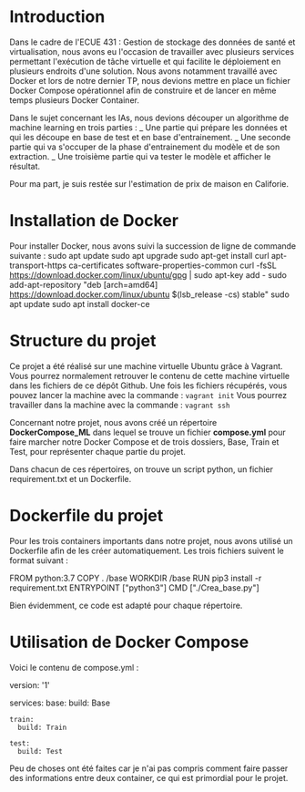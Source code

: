 # Introduction

Dans le cadre de l'ECUE 431 : Gestion de stockage des données de santé et virtualisation, nous avons eu l'occasion de
travailler avec plusieurs services permettant l'exécution de tâche virtuelle et qui facilite le déploiement en plusieurs
endroits d'une solution. Nous avons notamment travaillé avec Docker et lors de notre dernier TP, nous devions mettre en place
un fichier Docker Compose opérationnel afin de construire et de lancer en même temps plusieurs Docker Container.

Dans le sujet concernant les IAs, nous devions découper un algorithme de machine learning en trois parties :
_ Une partie qui prépare les données et qui les découpe en base de test et en base d'entrainement.
_ Une seconde partie qui va s'occuper de la phase d'entrainement du modèle et de son extraction.
_ Une troisième partie qui va tester le modèle et afficher le résultat.

Pour ma part, je suis restée sur l'estimation de prix de maison en Califorie.

# Installation de Docker

Pour installer Docker, nous avons suivi la succession de ligne de commande suivante :
  sudo apt update
  sudo apt upgrade
  sudo apt-get install  curl apt-transport-https ca-certificates software-properties-common
  curl -fsSL https://download.docker.com/linux/ubuntu/gpg | sudo apt-key add -
  sudo add-apt-repository "deb [arch=amd64] https://download.docker.com/linux/ubuntu $(lsb_release -cs) stable"
  sudo apt update
  sudo apt install docker-ce

# Structure du projet

Ce projet a été réalisé sur une machine virtuelle Ubuntu grâce à Vagrant.
Vous pourrez normalement retrouver le contenu de cette machine virtuelle dans les fichiers de ce dépôt Github.
Une fois les fichiers récupérés, vous pouvez lancer la machine avec la commande : `vagrant init`
Vous pourrez travailler dans la machine avec la commande : `vagrant ssh`

Concernant notre projet, nous avons créé un répertoire **DockerCompose_ML** dans lequel se trouve un fichier **compose.yml** pour faire
marcher notre Docker Compose et de trois dossiers, Base, Train et Test, pour représenter chaque partie du projet.

Dans chacun de ces répertoires, on trouve un script python, un fichier requirement.txt et un Dockerfile.

# Dockerfile du projet

Pour les trois containers importants dans notre projet, nous avons utilisé un Dockerfile afin de les créer automatiquement.
Les trois fichiers suivent le format suivant :

  FROM python:3.7
  COPY . /base
  WORKDIR /base
  RUN pip3 install -r requirement.txt
  ENTRYPOINT ["python3"]
  CMD ["./Crea_base.py"]

Bien évidemment, ce code est adapté pour chaque répertoire.

# Utilisation de Docker Compose

Voici le contenu de compose.yml :

  version: '1'

  services:
    base:
      build: Base

    train:
      build: Train

    test:
      build: Test

Peu de choses ont été faites car je n'ai pas compris comment faire passer des informations entre deux container,
ce qui est primordial pour le projet.
